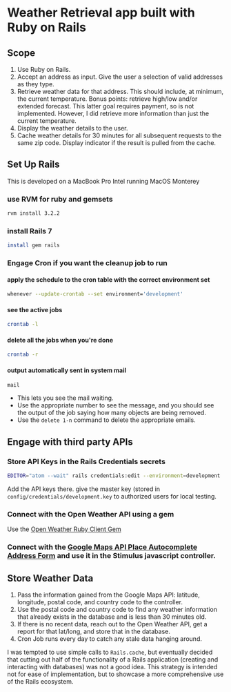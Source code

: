 # Weather Retrieval app built with Ruby on Rails

## Scope
1. Use Ruby on Rails.
2. Accept an address as input. Give the user a selection of valid addresses as they type.
3. Retrieve weather data for that address. This should include, at minimum, the current temperature. Bonus points: retrieve high/low and/or extended forecast. This latter goal requires payment, so is not implemented. However, I did retrieve more information than just the current temperature.
4. Display the weather details to the user.
5. Cache weather details for 30 minutes for all subsequent requests to the same zip code. Display indicator if the result is pulled from the cache.

## Set Up Rails
This is developed on a MacBook Pro Intel running MacOS Monterey

### use RVM for ruby and gemsets
```sh
rvm install 3.2.2
```

### install Rails 7
```sh
install gem rails
```

### Engage Cron if you want the cleanup job to run
#### apply the schedule to the cron table with the correct environment set
```sh
whenever --update-crontab --set environment='development'
```

#### see the active jobs
```sh
crontab -l
```

#### delete all the jobs when you're done
```sh
crontab -r
```

#### output automatically sent in system mail
```sh
mail
```
- This lets you see the mail waiting.
- Use the appropriate number to see the message, and you should see the output of the job saying how many objects are being removed.
- Use the `delete 1-n` command to delete the appropriate emails.

## Engage with third party APIs

### Store API Keys in the Rails Credentials secrets
```sh
EDITOR="atom --wait" rails credentials:edit --environment=development
```
Add the API keys there.
give the master key (stored in `config/credentials/development.key` to authorized users for local testing.

### Connect with the Open Weather API using a gem
Use the [Open Weather Ruby Client Gem](https://github.com/dblock/open-weather-ruby-client)

### Connect with the [Google Maps API Place Autocomplete Address Form](https://developers.google.com/maps/documentation/javascript/examples/places-autocomplete-addressform#maps_places_autocomplete_addressform-javascript) and use it in the Stimulus javascript controller.

## Store Weather Data

1. Pass the information gained from the Google Maps API: latitude, longitude, postal code, and country code to the controller.
2. Use the postal code and country code to find any weather information that already exists in the database and is less than 30 minutes old.
3. If there is no recent data, reach out to the Open Weather API, get a report for that lat/long, and store that in the database.
4. Cron Job runs every day to catch any stale data hanging around.

I was tempted to use simple calls to `Rails.cache`, but eventually decided that cutting out half of the functionality of a Rails application (creating and interacting with databases) was not a good idea. This strategy is intended not for ease of implementation, but to showcase a more comprehensive use of the Rails ecosystem.
